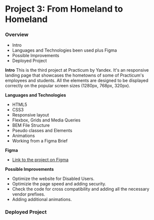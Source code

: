 # Project 3: From Homeland to Homeland

### Overview

- Intro
- Languages and Technologies been used plus Figma
- Possible Improvements
- Deployed Project

**Intro**
This is the third project at Practicum by Yandex.
It's an responsive landing page that showcases the hometowns of some of Practicum's employees and students.
All the elements are designed to be displayed correctly on the popular screen sizes (1280px, 768px, 320px).

**Languages and Technologies**

- HTML5
- CSS3
- Responsive layout
- Flexbox, Grids and Media Queries
- BEM File Structure
- Pseudo classes and Elements
- Animations
- Working from a Figma Brief

**Figma**

- [Link to the project on Figma](https://www.figma.com/file/1zCYcflj6BJx5VqOvXU9nb/Sprint-3-From-Homeland-to-Homeland-desktop-mobile?node-id=0%3A1)

**Possible Improvements**

- Optimize the website for Disabled Users.
- Optimizie the page speed and adding security.
- Check the code for cross compatibility and adding all the necessary vendor prefixes.
- Adding additional animations.

### Deployed Project
